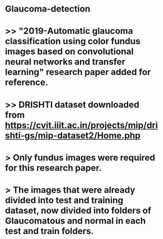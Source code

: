 # Glaucoma-detection

# >> "2019-Automatic glaucoma classification using color fundus images based on convolutional neural networks and transfer learning" research paper added for reference.

# >> DRISHTI dataset downloaded from https://cvit.iiit.ac.in/projects/mip/drishti-gs/mip-dataset2/Home.php
# > Only fundus images were required for this research paper.
# > The images that were already divided into test and training dataset, now divided into folders of Glaucomatous and normal in each test and train folders.
